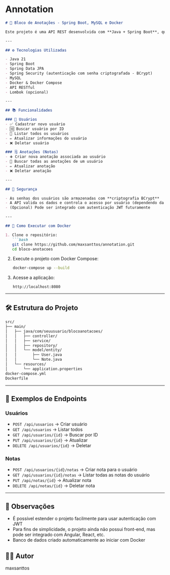 # Annotation

````markdown
# 📝 Bloco de Anotações - Spring Boot, MySQL e Docker

Este projeto é uma API REST desenvolvida com **Java + Spring Boot**, que oferece um sistema de **bloco de anotações com autenticação de usuários**. O sistema permite que usuários façam login e gerenciem suas próprias anotações de forma segura, com persistência no **MySQL** e infraestrutura containerizada com **Docker**.

---

## ⚙️ Tecnologias Utilizadas

- Java 21
- Spring Boot
- Spring Data JPA
- Spring Security (autenticação com senha criptografada - BCrypt)
- MySQL
- Docker & Docker Compose
- API RESTful
- Lombok (opcional)

---

## 📚 Funcionalidades

### 👤 Usuários
- ✅ Cadastrar novo usuário
- 🆔 Buscar usuário por ID
- 📄 Listar todos os usuários
- ✏️ Atualizar informações do usuário
- ❌ Deletar usuário

### 🗒️ Anotações (Notas)
- ➕ Criar nova anotação associada ao usuário
- 🧾 Buscar todas as anotações de um usuário
- ✏️ Atualizar anotação
- ❌ Deletar anotação

---

## 🔐 Segurança

- As senhas dos usuários são armazenadas com **criptografia BCrypt**
- A API valida os dados e controla o acesso por usuário (dependendo da configuração)
- (Opcional) Pode ser integrado com autenticação JWT futuramente

---

## 🐳 Como Executar com Docker

1. Clone o repositório:
   ```bash
   git clone https://github.com/maxsanttos/annotation.git
   cd bloco-anotacoes
````

2. Execute o projeto com Docker Compose:

   ```bash
   docker-compose up --build
   ```

3. Acesse a aplicação:

   ```
   http://localhost:8080
   ```

---

## 🛠️ Estrutura do Projeto

```bash
src/
├── main/
│   ├── java/com/seuusuario/blocoanotacoes/
│   │   ├── controller/
│   │   ├── service/
│   │   ├── repository/
│   │   └── model/entity/
│   │       ├── User.java
│   │       └── Note.java
│   └── resources/
│       └── application.properties
docker-compose.yml
Dockerfile
```

---

## 🧪 Exemplos de Endpoints

### Usuários

* `POST /api/usuarios` → Criar usuário
* `GET /api/usuarios` → Listar todos
* `GET /api/usuarios/{id}` → Buscar por ID
* `PUT /api/usuarios/{id}` → Atualizar
* `DELETE /api/usuarios/{id}` → Deletar

### Notas

* `POST /api/usuarios/{id}/notas` → Criar nota para o usuário
* `GET /api/usuarios/{id}/notas` → Listar todas as notas do usuário
* `PUT /api/notas/{id}` → Atualizar nota
* `DELETE /api/notas/{id}` → Deletar nota

---

## 📌 Observações

* É possível estender o projeto facilmente para usar autenticação com JWT
* Para fins de simplicidade, o projeto ainda não possui front-end, mas pode ser integrado com Angular, React, etc.
* Banco de dados criado automaticamente ao iniciar com Docker


## 👨‍💻 Autor

maxsanttos
